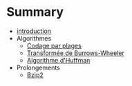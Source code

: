 # Summary

* [introduction](README.md)
* Algorithmes
   * [Codage par plages](Dossier-projet/Codage-par-plages.md)
   * [Transformée de Burrows-Wheeler](Dossier-projet/Burrows-Wheeler.md)
   * [Algorithme d'Huffman](Dossier-projet/Huffman.md)
* Prolongements
   * [Bzip2](Dossier-projet/Bzip2.md)

